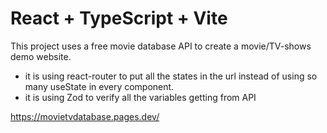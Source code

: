 # React + TypeScript + Vite

This project uses a free movie database API to create a movie/TV-shows demo website. 
- it is using react-router to put all the states in the url instead of using so many useState in every component.
- it is using Zod to verify all the variables getting from API

https://movietvdatabase.pages.dev/

